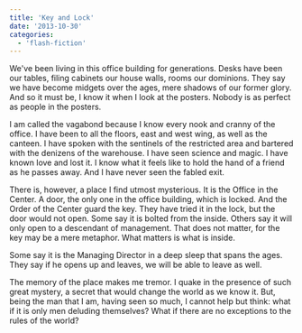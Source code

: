 ```yaml
---
title: 'Key and Lock'
date: '2013-10-30'
categories:
  - 'flash-fiction'
---
```


We've been living in this office building for generations. Desks have been our
tables, filing cabinets our house walls, rooms our dominions. They say we have
become midgets over the ages, mere shadows of our former glory. And so it must
be, I know it when I look at the posters. Nobody is as perfect as people in the
posters.

<!-- truncate -->

I am called the vagabond because I know every nook and cranny of the office. I
have been to all the floors, east and west wing, as well as the canteen. I have
spoken with the sentinels of the restricted area and bartered with the denizens
of the warehouse. I have seen science and magic. I have known love and lost it.
I know what it feels like to hold the hand of a friend as he passes away. And I
have never seen the fabled exit.

There is, however, a place I find utmost mysterious. It is the Office in the
Center. A door, the only one in the office building, which is locked. And the
Order of the Center guard the key. They have tried it in the lock, but the door
would not open. Some say it is bolted from the inside. Others say it will only
open to a descendant of management. That does not matter, for the key may be a
mere metaphor. What matters is what is inside.

Some say it is the Managing Director in a deep sleep that spans the ages. They
say if he opens up and leaves, we will be able to leave as well.

The memory of the place makes me tremor. I quake in the presence of such great
mystery, a secret that would change the world as we know it. But, being the man
that I am, having seen so much, I cannot help but think: what if it is only men
deluding themselves? What if there are no exceptions to the rules of the world?
